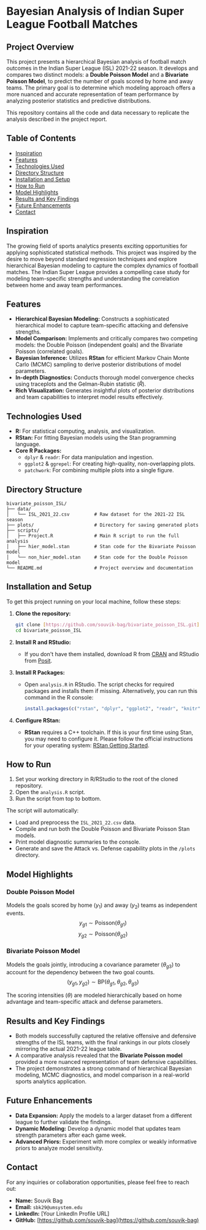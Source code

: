 # Bayesian Analysis of Indian Super League Football Matches

## Project Overview

This project presents a hierarchical Bayesian analysis of football match outcomes in the Indian Super League (ISL) 2021-22 season. It develops and compares two distinct models: a **Double Poisson Model** and a **Bivariate Poisson Model**, to predict the number of goals scored by home and away teams. The primary goal is to determine which modeling approach offers a more nuanced and accurate representation of team performance by analyzing posterior statistics and predictive distributions.

This repository contains all the code and data necessary to replicate the analysis described in the project report.

## Table of Contents

- [Inspiration](#inspiration)
- [Features](#features)
- [Technologies Used](#technologies-used)
- [Directory Structure](#directory-structure)
- [Installation and Setup](#installation-and-setup)
- [How to Run](#how-to-run)
- [Model Highlights](#model-highlights)
- [Results and Key Findings](#results-and-key-findings)
- [Future Enhancements](#future-enhancements)
- [Contact](#contact)

## Inspiration

The growing field of sports analytics presents exciting opportunities for applying sophisticated statistical methods. This project was inspired by the desire to move beyond standard regression techniques and explore hierarchical Bayesian modeling to capture the complex dynamics of football matches. The Indian Super League provides a compelling case study for modeling team-specific strengths and understanding the correlation between home and away team performances.

## Features

-   **Hierarchical Bayesian Modeling:** Constructs a sophisticated hierarchical model to capture team-specific attacking and defensive strengths.
-   **Model Comparison:** Implements and critically compares two competing models: the Double Poisson (independent goals) and the Bivariate Poisson (correlated goals).
-   **Bayesian Inference:** Utilizes **RStan** for efficient Markov Chain Monte Carlo (MCMC) sampling to derive posterior distributions of model parameters.
-   **In-depth Diagnostics:** Conducts thorough model convergence checks using traceplots and the Gelman-Rubin statistic ($\hat{R}$).
-   **Rich Visualization:** Generates insightful plots of posterior distributions and team capabilities to interpret model results effectively.

## Technologies Used

-   **R:** For statistical computing, analysis, and visualization.
-   **RStan:** For fitting Bayesian models using the Stan programming language.
-   **Core R Packages:**
    -   `dplyr` & `readr`: For data manipulation and ingestion.
    -   `ggplot2` & `ggrepel`: For creating high-quality, non-overlapping plots.
    -   `patchwork`: For combining multiple plots into a single figure.

## Directory Structure

```
bivariate_poisson_ISL/
├── data/
│   └── ISL_2021_22.csv         # Raw dataset for the 2021-22 ISL season
├── plots/                      # Directory for saving generated plots
├── scripts/
│   ├── Project.R               # Main R script to run the full analysis
│   ├── hier_model.stan         # Stan code for the Bivariate Poisson model
│   └── non_hier_model.stan     # Stan code for the Double Poisson model
└── README.md                   # Project overview and documentation
```

## Installation and Setup

To get this project running on your local machine, follow these steps:

1.  **Clone the repository:**
    ```bash
    git clone [https://github.com/souvik-bag/bivariate_poisson_ISL.git](https://github.com/souvik-bag/bivariate_poisson_ISL.git)
    cd bivariate_poisson_ISL
    ```

2.  **Install R and RStudio:**
    -   If you don't have them installed, download R from [CRAN](https://cran.r-project.org/) and RStudio from [Posit](https://posit.co/download/rstudio-desktop/).

3.  **Install R Packages:**
    -   Open `analysis.R` in RStudio. The script checks for required packages and installs them if missing. Alternatively, you can run this command in the R console:
        ```R
        install.packages(c("rstan", "dplyr", "ggplot2", "readr", "knitr", "patchwork", "ggrepel"))
        ```

4.  **Configure RStan:**
    -   **RStan** requires a C++ toolchain. If this is your first time using Stan, you may need to configure it. Please follow the official instructions for your operating system: [RStan Getting Started](https://github.com/stan-dev/rstan/wiki/RStan-Getting-Started).

## How to Run

1.  Set your working directory in R/RStudio to the root of the cloned repository.
2.  Open the `analysis.R` script.
3.  Run the script from top to bottom.

The script will automatically:
-   Load and preprocess the `ISL_2021_22.csv` data.
-   Compile and run both the Double Poisson and Bivariate Poisson Stan models.
-   Print model diagnostic summaries to the console.
-   Generate and save the Attack vs. Defense capability plots in the `/plots` directory.

## Model Highlights

### Double Poisson Model
Models the goals scored by home ($y_1$) and away ($y_2$) teams as independent events.
$$ y_{g1} \sim \text{Poisson}(\theta_{g1}) $$
$$ y_{g2} \sim \text{Poisson}(\theta_{g2}) $$

### Bivariate Poisson Model
Models the goals jointly, introducing a covariance parameter ($\theta_{g3}$) to account for the dependency between the two goal counts.
$$ (y_{g1}, y_{g2}) \sim \text{BP}(\theta_{g1}, \theta_{g2}, \theta_{g3}) $$

The scoring intensities ($\theta$) are modeled hierarchically based on home advantage and team-specific attack and defense parameters.

## Results and Key Findings

-   Both models successfully captured the relative offensive and defensive strengths of the ISL teams, with the final rankings in our plots closely mirroring the actual 2021-22 league table.
-   A comparative analysis revealed that the **Bivariate Poisson model** provided a more nuanced representation of team defensive capabilities.
-   The project demonstrates a strong command of hierarchical Bayesian modeling, MCMC diagnostics, and model comparison in a real-world sports analytics application.

## Future Enhancements

-   **Data Expansion:** Apply the models to a larger dataset from a different league to further validate the findings.
-   **Dynamic Modeling:** Develop a dynamic model that updates team strength parameters after each game week.
-   **Advanced Priors:** Experiment with more complex or weakly informative priors to analyze model sensitivity.

## Contact

For any inquiries or collaboration opportunities, please feel free to reach out:

-   **Name:** Souvik Bag
-   **Email:** `sbk29@umsystem.edu`
-   **LinkedIn:** [Your LinkedIn Profile URL]
-   **GitHub:** [https://github.com/souvik-bag](https://github.com/souvik-bag)

